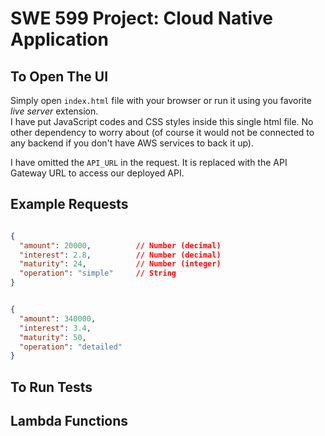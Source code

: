 # SWE 599 Project: Cloud Native Application

## To Open The UI
Simply open ` index.html ` file with your browser or run it using you favorite _live server_ extension.  
I have put JavaScript codes and CSS styles inside this single html file. No other dependency to worry about (of course it would not be connected to any backend if you don't have AWS services to back it up).  

I have omitted the ` API_URL ` in the request. It is replaced with the API Gateway URL to access our deployed API. 

## Example Requests

```json 

{
  "amount": 20000,          // Number (decimal)
  "interest": 2.8,          // Number (decimal)
  "maturity": 24,           // Number (integer)
  "operation": "simple"     // String
}

```

```json

{
  "amount": 340000,
  "interest": 3.4,
  "maturity": 50,
  "operation": "detailed"
}

```

## To Run Tests

## Lambda Functions
